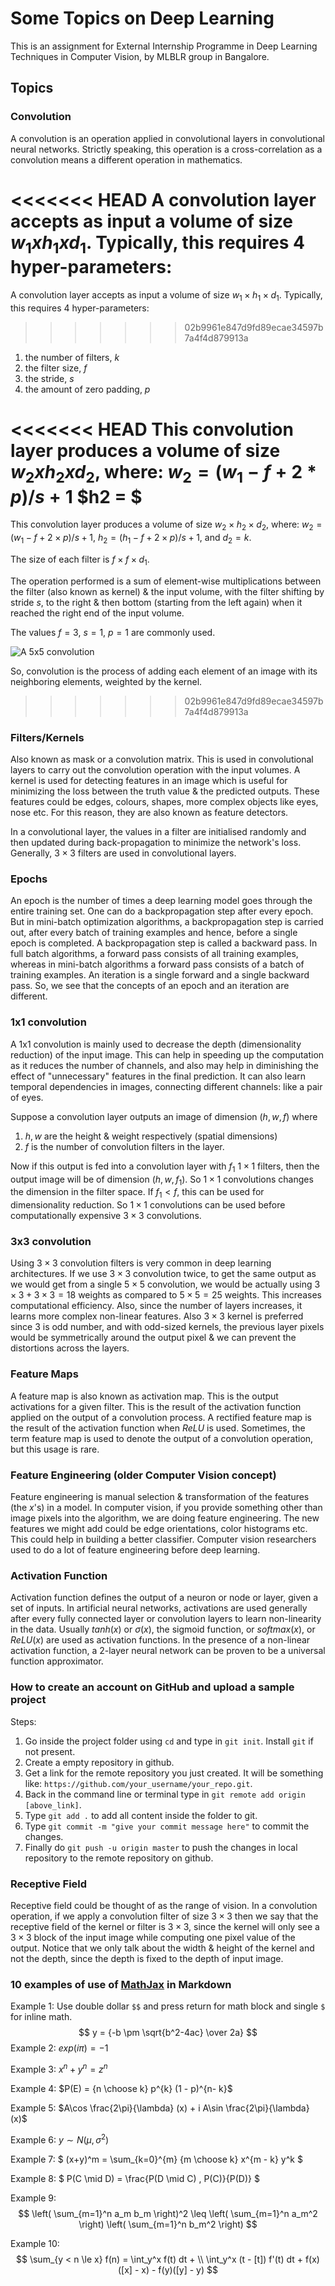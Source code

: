 # Some Topics on Deep Learning

This is an assignment for External Internship Programme in Deep Learning Techniques in Computer Vision, by MLBLR group in Bangalore.

## Topics

### Convolution
A convolution is an operation applied in convolutional layers in convolutional neural networks. Strictly speaking, this operation is a cross-correlation as a convolution means a different operation in mathematics. 

<<<<<<< HEAD
A convolution layer accepts as input a volume of size $w_1 x h_1 x d_1$. Typically, this requires 4 hyper-parameters:
=======
A convolution layer accepts as input a volume of size $w_1 \times h_1 \times d_1$. Typically, this requires 4 hyper-parameters:

>>>>>>> 02b9961e847d9fd89ecae34597b7a4f4d879913a
1. the number of filters, $k$
2. the filter size, $f$
3. the stride, $s$
4. the amount of zero padding, $p$

<<<<<<< HEAD
This convolution layer produces a volume of size $w_2 x h_2 x d_2$, where:
$w_2 = (w_1 - f + 2 * p) / s + 1$
$h2 = $
=======
This convolution layer produces a volume of size $w_2 \times h_2 \times d_2$, where:
$w_2 = (w_1 - f + 2 \times p) / s + 1$, $h_2 = (h_1 - f + 2 \times p) / s + 1$, and $d_2 = k$.

The size of each filter is $f \times f \times d_1$.

The operation performed is a sum of element-wise multiplications between the filter (also known as kernel) & the input volume, with the filter shifting by stride $s$, to the right & then bottom (starting from the left again) when it reached the right end of the input volume.

The values $f = 3$, $s = 1$, $p = 1$ are commonly used.

![A 5x5 convolution](https://i.stack.imgur.com/f2RiP.gif)

So, convolution is the process of adding each element of an image with its neighboring elements, weighted by the kernel.
>>>>>>> 02b9961e847d9fd89ecae34597b7a4f4d879913a


### Filters/Kernels

Also known as mask or a convolution matrix. This is used in convolutional layers to carry out the convolution operation with the input volumes. A kernel is used for detecting features in an image which is useful for minimizing the loss between the truth value & the predicted outputs. These features could be edges, colours, shapes, more complex objects like eyes, nose etc. For this reason, they are also known as feature detectors.

In a convolutional layer, the values in a filter are initialised randomly and then updated during back-propagation to minimize the network's loss. Generally, $3 \times 3$ filters are used in convolutional layers.


### Epochs

An epoch is the number of times a deep learning model goes through the entire training set. One can do a backpropagation step after every epoch. But in mini-batch optimization algorithms, a backpropagation step is carried out, after every batch of training examples and hence, before a single epoch is completed. A backpropagation step is called a backward pass. In full batch algorithms, a forward pass consists of all training examples, whereas in mini-batch algorithms a forward pass consists of a batch of training examples. An iteration is a single forward and a single backward pass. So, we see that the concepts of an epoch and an iteration are different.


### 1x1 convolution

A 1x1 convolution is mainly used to decrease the depth (dimensionality reduction) of the input image. This can help in speeding up the computation as it reduces the number of channels, and also may help in diminishing the effect of "unnecessary" features in the final prediction. It can also learn temporal dependencies in images, connecting different channels: like a pair of eyes.

Suppose a convolution layer outputs an image of dimension $(h, w, f)$ where 
1. $h, w$ are the height & weight respectively (spatial dimensions)
2. $f$ is the number of convolution filters in the layer.

Now if this output is fed into a convolution layer with $f_1$ $1 \times 1$ filters, then the output image will be of dimension $(h, w, f_1)$. So $1 \times 1$ convolutions changes the dimension in the filter space. If $f_1 < f$, this can be used for dimensionality reduction. So $1 \times 1$ convolutions can be used before computationally expensive $3 \times 3$ convolutions.


### 3x3 convolution

Using $3 \times 3$ convolution filters is very common in deep learning architectures. If we use $3 \times 3$ convolution twice, to get the same output as we would get from a single $5 \times 5$ convolution, we would be actually using $3 \times 3 + 3 \times 3 = 18$ weights as compared to $5 \times 5 = 25$ weights. This increases computational efficiency. Also, since the number of layers increases, it learns more complex non-linear features. Also $3 \times 3$ kernel is preferred since $3$ is odd number, and with odd-sized kernels, the previous layer pixels would be symmetrically around the output pixel & we can prevent the distortions across the layers.


### Feature Maps

A feature map is also known as activation map. This is the output activations for a given filter. This is the result of the activation function applied on the output of a convolution process. A rectified feature map is the result of the activation function when $ReLU$ is used. Sometimes, the term feature map is used to denote the output of a convolution operation, but this usage is rare.


### Feature Engineering (older Computer Vision concept)

Feature engineering is manual selection & transformation of the features (the $x$'s) in a model. In computer vision, if you provide something other than image pixels into the algorithm, we are doing feature engineering. The new features we might add could be edge orientations, color histograms etc. This could help in building a better classifier. Computer vision researchers used to do a lot of feature engineering before deep learning.


### Activation Function

Activation function defines the output of a neuron or node or layer, given a set of inputs. In artificial neural networks, activations are used generally after every fully connected layer or convolution layers to learn non-linearity in the data. Usually $tanh(x)$ or $\sigma(x)$, the sigmoid function, or $softmax(x)$, or $ReLU(x)$ are used as activation functions. In the presence of a non-linear activation function, a 2-layer neural network can be proven to be a universal function approximator.


### How to create an account on GitHub and upload a sample project

Steps:
1. Go inside the project folder using `cd` and type in `git init`. Install `git` if not present.
2. Create a empty repository in github.
3. Get a link for the remote repository you just created. It will be something like:
`https://github.com/your_username/your_repo.git`.
4. Back in the command line or terminal type in `git remote add origin [above_link]`.
5. Type `git add .` to add all content inside the folder to git.
6. Type `git commit -m "give your commit message here"` to commit the changes.
7. Finally do `git push -u origin master` to push the changes in local repository to the remote repository on github.


### Receptive Field

Receptive field could be thought of as the range of vision. In a convolution operation, if we apply a convolution filter of size $3 \times 3$ then we say that the receptive field of the kernel or filter is $3 \times 3$, since the kernel will only see a $3 \times 3$ block of the input image while computing one pixel value of the output. Notice that we only talk about the width & height of the kernel and not the depth, since the depth is fixed to the depth of input image.


### 10 examples of use of [MathJax](https://support.typora.io/Markdown-Reference/#math-blocks) in Markdown

Example 1: Use double dollar `$$` and press return for math block and single `$` for inline math. 
$$
y = {-b \pm \sqrt{b^2-4ac} \over 2a} 
$$
Example 2: $exp(i \pi) = -1$

Example 3: $x^n + y^n = z^n$

Example 4: $P(E) = {n \choose k} p^{k} (1 - p)^{n- k}$

Example 5: $A\cos \frac{2\pi}{\lambda} (x) + i A\sin \frac{2\pi}{\lambda} (x)$

Example 6: $y \sim N(\mu, \sigma^{2})$

Example 7: $ (x+y)^m = \sum_{k=0}^{m} {m \choose k} x^{m - k} y^k $

Example 8: $ P(C \mid D) = \frac{P(D \mid C) \, P(C)}{P(D)} $

Example 9:
$$
\left( \sum_{m=1}^n a_m b_m \right)^2 \leq
\left( \sum_{m=1}^n a_m^2 \right)
\left( \sum_{m=1}^n b_m^2 \right)
$$


Example 10:
$$
\sum_{y < n \le x} f(n) = \int_y^x f(t) dt +  \\
\int_y^x (t - [t]) f'(t) dt + f(x)([x] - x) - f(y)([y] - y)
$$
